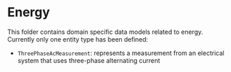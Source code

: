 # Energy

This folder contains domain specific data models related to energy. Currently
only one entity type has been defined:

-   `ThreePhaseAcMeasurement`: represents a measurement from an electrical
    system that uses three-phase alternating current
